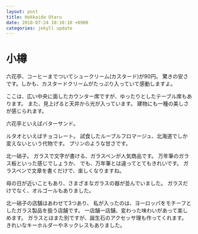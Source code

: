 ```yaml
---
layout: post
title: Hokkaido Otaru
date: 2018-07-24 10:10:10 +0900
categories: jekyll update
---
```


# 小樽

六花亭、コーヒーまでついてシュークリーム(カスタード)が90円。
驚きの安さです。しかも、カスタードクリームがたっぷり入っていて感動しますよ。

ここは、広い中央に面したカウンター席ですが、ゆったりとしたテーブル席もあります。
また、見上げると天井から光が入っています。
建物にも一種の美しさが感じられます。

六花亭といえばバターサンド。

ルタオといえばチョコレート。
試食したルーブルフロマージュ、北海道でしか変えないという代物です。
プリンのような甘さです。

北一硝子。
ガラスで文字が書ける、ガラスペンが人気商品です。
万年筆のガラス板といった感じでしょうか、
でも、万年筆とは違ってとてもきれいです。
ガラスペンで文章を書くだけで、楽しくなりますね。

母の日が近いこともあり、さまざまなガラスの器が並んでいました。
ガラスだけでなく、オルゴールもありました。

北一硝子の店舗はあわせて3つあり、
私が入ったのは、ヨーロッパをモチーフとしたガラス製品を扱う店舗です。
一店舗一店舗、変わった味わいがあって楽しめます。
ガラスとはまた別ですが、誕生石のアクセッサ理も作ってくれます。
きれいなキーホルダーやネックレスもありました。

